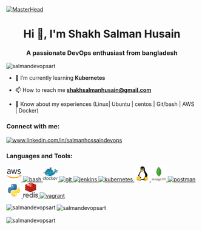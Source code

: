 [![MasterHead](https://media.istockphoto.com/id/1161702497/vector/team-of-programmer-concept-with-devops-software-development-practices-methodology-vector.jpg?s=612x612&w=0&k=20&c=5cqLQaudaYaXv3OdYQHjt-F-LhcuOiBhXWtHLMwj4PU=)](https://rishavchanda.io)
<h1 align="center">Hi 👋, I'm Shakh Salman Husain</h1>
<h3 align="center">A passionate DevOps enthusiast from bangladesh</h3>
<p align="left"> <img src="https://komarev.com/ghpvc/?username=salmandevopsart&label=Profile%20views&color=0e75b6&style=flat" alt="salmandevopsart" /> </p>

- 🌱 I’m currently learning **Kubernetes**

- 📫 How to reach me **shakhsalmanhusain@gmail.com**

- 📄 Know about my experiences (Linux| Ubuntu | centos | Git/bash | AWS | Docker)

<h3 align="left">Connect with me:</h3>
<p align="left">
<a href="https://www.linkedin.com/in/sheikhsalmanhossain/" target="blank"><img align="center" src="https://raw.githubusercontent.com/rahuldkjain/github-profile-readme-generator/master/src/images/icons/Social/linked-in-alt.svg" alt="www.linkedin.com/in/salmanhossaindevops" height="30" width="40" /></a>
</p>

<h3 align="left">Languages and Tools:</h3>
<p align="left"> <a href="https://aws.amazon.com" target="_blank" rel="noreferrer"> <img src="https://raw.githubusercontent.com/devicons/devicon/master/icons/amazonwebservices/amazonwebservices-original-wordmark.svg" alt="aws" width="40" height="40"/> </a> <a href="https://www.gnu.org/software/bash/" target="_blank" rel="noreferrer"> <img src="https://www.vectorlogo.zone/logos/gnu_bash/gnu_bash-icon.svg" alt="bash" width="40" height="40"/> </a> <a href="https://www.docker.com/" target="_blank" rel="noreferrer"> <img src="https://raw.githubusercontent.com/devicons/devicon/master/icons/docker/docker-original-wordmark.svg" alt="docker" width="40" height="40"/> </a> <a href="https://git-scm.com/" target="_blank" rel="noreferrer"> <img src="https://www.vectorlogo.zone/logos/git-scm/git-scm-icon.svg" alt="git" width="40" height="40"/> </a> <a href="https://www.jenkins.io" target="_blank" rel="noreferrer"> <img src="https://www.vectorlogo.zone/logos/jenkins/jenkins-icon.svg" alt="jenkins" width="40" height="40"/> </a> <a href="https://kubernetes.io" target="_blank" rel="noreferrer"> <img src="https://www.vectorlogo.zone/logos/kubernetes/kubernetes-icon.svg" alt="kubernetes" width="40" height="40"/> </a> <a href="https://www.linux.org/" target="_blank" rel="noreferrer"> <img src="https://raw.githubusercontent.com/devicons/devicon/master/icons/linux/linux-original.svg" alt="linux" width="40" height="40"/> </a> <a href="https://www.mongodb.com/" target="_blank" rel="noreferrer"> <img src="https://raw.githubusercontent.com/devicons/devicon/master/icons/mongodb/mongodb-original-wordmark.svg" alt="mongodb" width="40" height="40"/> </a> <a href="https://postman.com" target="_blank" rel="noreferrer"> <img src="https://www.vectorlogo.zone/logos/getpostman/getpostman-icon.svg" alt="postman" width="40" height="40"/> </a> <a href="https://www.python.org" target="_blank" rel="noreferrer"> <img src="https://raw.githubusercontent.com/devicons/devicon/master/icons/python/python-original.svg" alt="python" width="40" height="40"/> </a> <a href="https://redis.io" target="_blank" rel="noreferrer"> <img src="https://raw.githubusercontent.com/devicons/devicon/master/icons/redis/redis-original-wordmark.svg" alt="redis" width="40" height="40"/> </a> <a href="https://www.vagrantup.com/" target="_blank" rel="noreferrer"> <img src="https://www.vectorlogo.zone/logos/vagrantup/vagrantup-icon.svg" alt="vagrant" width="40" height="40"/> </a> </p>

<p><img align="left" src="https://github-readme-stats.vercel.app/api/top-langs?username=salmandevopsart&show_icons=true&locale=en&layout=compact" alt="salmandevopsart" /></p>

<p>&nbsp;<img align="center" src="https://github-readme-stats.vercel.app/api?username=salmandevopsart&show_icons=true&locale=en" alt="salmandevopsart" /></p>

<p><img align="center" src="https://github-readme-streak-stats.herokuapp.com/?user=salmandevopsart&" alt="salmandevopsart" /></p>
